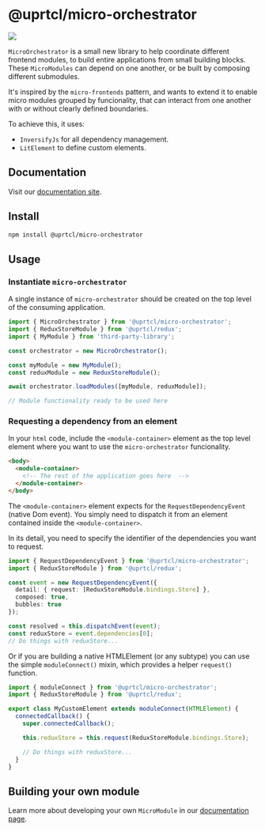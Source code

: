 # @uprtcl/micro-orchestrator

[![](https://img.shields.io/npm/v/@uprtcl/micro-orchestrator)](https://www.npmjs.com/package/@uprtcl/micro-orchestrator)

`MicroOrchestrator` is a small new library to help coordinate different frontend modules, to build entire applications from small building blocks. These `MicroModules` can depend on one another, or be built by composing different submodules.

It's inspired by the `micro-frontends` pattern, and wants to extend it to enable micro modules grouped by funcionality, that can interact from one another with or without clearly defined boundaries.

To achieve this, it uses:

* `InversifyJs` for all dependency management.
* `LitElement` to define custom elements.

## Documentation

Visit our [documentation site](https://uprtcl.github.io/js-uprtcl).

## Install

```bash
npm install @uprtcl/micro-orchestrator
```

## Usage

### Instantiate `micro-orchestrator`

A single instance of `micro-orchestrator` should be created on the top level of the consuming application.

```ts
import { MicroOrchestrator } from '@uprtcl/micro-orchestrator';
import { ReduxStoreModule } from '@uprtcl/redux';
import { MyModule } from 'third-party-library';

const orchestrator = new MicroOrchestrator();

const myModule = new MyModule();
const reduxModule = new ReduxStoreModule();

await orchestrator.loadModules([myModule, reduxModule]);

// Module functionality ready to be used here
```

### Requesting a dependency from an element

In your `html` code, include the `<module-container>` element as the top level element where you want to use the `micro-orchestrator` funcionality.

```html
<body>
  <module-container>
    <!-- The rest of the application goes here  -->
  </module-container>
</body>
```

The `<module-container>` element expects for the `RequestDependencyEvent` (native Dom event). You simply need to dispatch it from an element contained inside the `<module-container>`.

In its detail, you need to specify the identifier of the dependencies you want to request.

```ts
import { RequestDependencyEvent } from '@uprtcl/micro-orchestrator';
import { ReduxStoreModule } from '@uprtcl/redux';

const event = new RequestDependencyEvent({
  detail: { request: [ReduxStoreModule.bindings.Store] },
  composed: true,
  bubbles: true
});

const resolved = this.dispatchEvent(event);
const reduxStore = event.dependencies[0];
// Do things with reduxStore...
```

Or if you are building a native HTMLElement (or any subtype) you can use the simple `moduleConnect()` mixin, which provides a helper `request()` function.

```ts
import { moduleConnect } from '@uprtcl/micro-orchestrator';
import { ReduxStoreModule } from '@uprtcl/redux';

export class MyCustomElement extends moduleConnect(HTMLElement) {
  connectedCallback() {
    super.connectedCallback();

    this.reduxStore = this.request(ReduxStoreModule.bindings.Store);

    // Do things with reduxStore...
  }
}
```

## Building your own module

Learn more about developing your own `MicroModule` in our [documentation page](https://uprtcl.github.io/js-uprtcl/guides/develop/developing-micro-modules.html).
